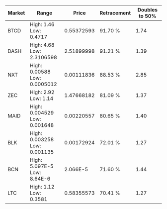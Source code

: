 | Market | Range | Price| Retracement | Doubles to 50% |
| --- | --- | --- | --- | --- |
| BTCD | High: 1.46<br />Low: 0.4717 | 0.55372593 | 91.70 % | 1.74 |
| DASH | High: 4.68<br />Low: 2.3106598 | 2.51899998 | 91.21 % | 1.39 |
| NXT | High: 0.00588<br />Low: 0.0005012 | 0.00111836 | 88.53 % | 2.85 |
| ZEC | High: 2.92<br />Low: 1.14 | 1.47668182 | 81.09 % | 1.37 |
| MAID | High: 0.004529<br />Low: 0.001648 | 0.00220557 | 80.65 % | 1.40 |
| BLK | High: 0.003258<br />Low: 0.001135 | 0.00172924 | 72.01 % | 1.27 |
| BCN | High: 5.097E-5<br />Low: 8.64E-6 | 2.066E-5 | 71.60 % | 1.44 |
| LTC | High: 1.12<br />Low: 0.3581 | 0.58355573 | 70.41 % | 1.27 |
